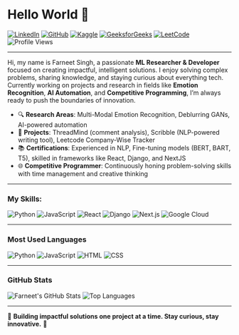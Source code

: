 # Hello World 🌌

[![LinkedIn](https://img.shields.io/badge/LinkedIn-0A66C2?style=for-the-badge&logo=linkedin&logoColor=white)](https://www.linkedin.com/in/farneet-singh-6b155b208/)
[![GitHub](https://img.shields.io/badge/GitHub-181717?style=for-the-badge&logo=github&logoColor=white)](https://github.com/farneet24)
[![Kaggle](https://img.shields.io/badge/Kaggle-20BEFF?style=for-the-badge&logo=kaggle&logoColor=white)](https://www.kaggle.com/farneetsingh24)
[![GeeksforGeeks](https://img.shields.io/badge/GeeksforGeeks-0F9D58?style=for-the-badge&logo=geeksforgeeks&logoColor=white)](https://auth.geeksforgeeks.org/user/farneetsinghabhi/)
[![LeetCode](https://img.shields.io/badge/LeetCode-FFA116?style=for-the-badge&logo=leetcode&logoColor=white)](https://leetcode.com/farneetsinghabhi/)
![Profile Views](https://komarev.com/ghpvc/?username=farneet24&label=Profile%20views&color=0e75b6&style=for-the-badge)

---

Hi, my name is Farneet Singh, a passionate **ML Researcher & Developer** focused on creating impactful, intelligent solutions. I enjoy solving complex problems, sharing knowledge, and staying curious about everything tech. Currently working on projects and research in fields like **Emotion Recognition**, **AI Automation**, and **Competitive Programming**, I’m always ready to push the boundaries of innovation.

- 🔍 **Research Areas**: Multi-Modal Emotion Recognition, Deblurring GANs, AI-powered automation
- 🚀 **Projects**: ThreadMind (comment analysis), Scribble (NLP-powered writing tool), Leetcode Company-Wise Tracker
- 📚 **Certifications**: Experienced in NLP, Fine-tuning models (BERT, BART, T5), skilled in frameworks like React, Django, and NextJS
- 🌐 **Competitive Programmer**: Continuously honing problem-solving skills with time management and creative thinking

---

### My Skills:
![Python](https://img.shields.io/badge/Python-3776AB?style=for-the-badge&logo=python&logoColor=white)
![JavaScript](https://img.shields.io/badge/JavaScript-F7DF1E?style=for-the-badge&logo=javascript&logoColor=black)
![React](https://img.shields.io/badge/React-20232A?style=for-the-badge&logo=react&logoColor=61DAFB)
![Django](https://img.shields.io/badge/Django-092E20?style=for-the-badge&logo=django&logoColor=white)
![Next.js](https://img.shields.io/badge/Next.js-000000?style=for-the-badge&logo=nextdotjs&logoColor=white)
![Google Cloud](https://img.shields.io/badge/Google_Cloud-4285F4?style=for-the-badge&logo=google-cloud&logoColor=white)

---

### Most Used Languages
![Python](https://img.shields.io/badge/Python-3776AB?style=flat-square&logo=python&logoColor=white) ![JavaScript](https://img.shields.io/badge/JavaScript-F7DF1E?style=flat-square&logo=javascript&logoColor=black) ![HTML](https://img.shields.io/badge/HTML-E34F26?style=flat-square&logo=html5&logoColor=white) ![CSS](https://img.shields.io/badge/CSS-1572B6?style=flat-square&logo=css3&logoColor=white)

---

### GitHub Stats
![Farneet's GitHub Stats](https://github-readme-stats.vercel.app/api?username=farneet24&show_icons=true&theme=radical)
![Top Languages](https://github-readme-stats.vercel.app/api/top-langs/?username=farneet24&layout=compact&theme=radical)

---

🌱 **Building impactful solutions one project at a time. Stay curious, stay innovative.** 🌟

